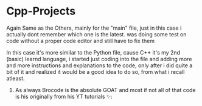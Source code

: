 # Cpp-Projects

Again Same as the Others, mainly for the "main" file, just in this case i actually dont remember which one is the latest.
was doing some test on code without a proper code editor and still have to fix them

In this case it's more similar to the Python file, cause C++ it's my 2nd (basic) learnd language, i started just coding into the file and adding more and more instructions and explanations to the code, only after i did quite a bit of it and realized it would be a good idea to do so, from what i recall atleast.

1. As always Brocode is the absolute GOAT and most if not all of that code is his originally from his YT tutorials ✨:

